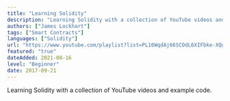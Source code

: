 ```yaml
---
title: "Learning Solidity"
description: "Learning Solidity with a collection of YouTube videos and example code."
authors: ["James Lockhart"]
tags: ["Smart Contracts"]
languages: ["Solidity"]
url: "https://www.youtube.com/playlist?list=PL16WqdAj66SCOdL6XIFbke-XQg2GW_Avg"
featured: "true"
dateAdded: 2021-08-16
level: "Beginner"
date: 2017-09-21
---
```


Learning Solidity with a collection of YouTube videos and example code.